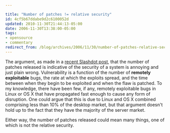 ```yaml
---

title: "Number of patches != relative security"
id: 4cf5b67ddabe9d2c6100052d
updated: 2010-11-30T21:44:13-05:00
date: 2006-11-30T13:38:00-05:00
tags:
- opensource
- commentary
redirect_from: /blog/archives/2006/11/30/number-of-patches-relative-security/
---
```


The argument, as made in a [recent Slashdot post](http://it.slashdot.org/it/06/11/30/1414207.shtml), that the number of patches released is indicative of the security of a system is annoying and just plain wrong. Vulnerability is a function of the number of **remotely exploitable** bugs, the rate at which the exploits spread, and the time between when they begin to be exploited and when the flaw is patched. To my knowledge, there have been few, if any, remotely exploitable bugs in Linux or OS X that have propagated fast enough to cause any form of disruption. One could argue that this is due to Linux and OS X combined comprising less than 10% of the desktop market, but that argument doesn't hold up to the fact that they have the majority of the server market.

Either way, the number of patches released could mean many things, one of which is not the relative security.

